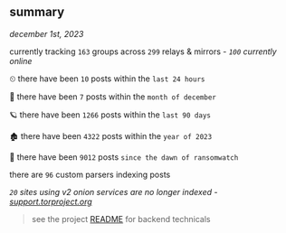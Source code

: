 
## summary
_december 1st, 2023_

currently tracking `163` groups across `299` relays & mirrors - _`100` currently online_

⏲ there have been `10` posts within the `last 24 hours`

🦈 there have been `7` posts within the `month of december`

🪐 there have been `1266` posts within the `last 90 days`

🏚 there have been `4322` posts within the `year of 2023`

🦕 there have been `9012` posts `since the dawn of ransomwatch`

there are `96` custom parsers indexing posts

_`20` sites using v2 onion services are no longer indexed - [support.torproject.org](https://support.torproject.org/onionservices/v2-deprecation/)_

> see the project [README](https://github.com/joshhighet/ransomwatch#ransomwatch--) for backend technicals
